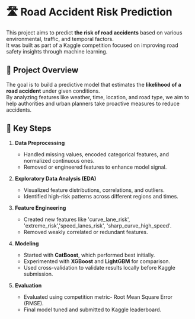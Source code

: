 # 🛣️ Road Accident Risk Prediction

This project aims to predict **the risk of road accidents** based on various environmental, traffic, and temporal factors.  
It was built as part of a Kaggle competition focused on improving road safety insights through machine learning.

## 📘 Project Overview

The goal is to build a predictive model that estimates the **likelihood of a road accident** under given conditions.  
By analyzing features like weather, time, location, and road type, we aim to help authorities and urban planners take proactive measures to reduce accidents.


## 🧠 Key Steps

1. **Data Preprocessing**
   - Handled missing values, encoded categorical features, and normalized continuous ones.
   - Removed or engineered features to enhance model signal.

2. **Exploratory Data Analysis (EDA)**
   - Visualized feature distributions, correlations, and outliers.
   - Identified high-risk patterns across different regions and times.

3. **Feature Engineering**
   - Created new features like 'curve_lane_risk', 
                 'extreme_risk','speed_lanes_risk',
                 'sharp_curve_high_speed'.
   - Removed weakly correlated or redundant features.

4. **Modeling**
   - Started with **CatBoost**, which performed best initially.
   - Experimented with **XGBoost** and **LightGBM** for comparison.
   - Used cross-validation to validate results locally before Kaggle submission.

5. **Evaluation**
   - Evaluated using competition metric- Root Mean Square Error (RMSE).
   - Final model tuned and submitted to Kaggle leaderboard.

